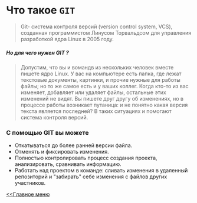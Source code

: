 # Что такое `GIT`

  > Git- система контроля версий (version control system, VCS), созданная программистом Линусом Торвальдсом для управления разработкой ядра Linux в 2005 году.

##### Но для чего нужен GIT ?

 > Допустим, что вы и вомандв из нескольких человек вместе пишете ядро Linux. У вас на компьютере есть папка, где лежат текстовые документы, картинки,  и прочие нужные для работы файлы; но то же самое есть и у ваших коллег. Когда кто-то из вас изменяет, добавляет или удаляет файлы, остальные этих изменений не видят. Вы пишете друг другу об изменениях, но в процессе работы возникает путаница: и не понятно какая версия текста является последней? В таких ситуациях и помогают система контроля версий.

### С помощью GIT вы можете

* Откатываться до более ранней версии файла.
* Отменять и фиксировать изменения.
* Полностью контролировать процесс создания проекта, анализировать, сравнивать информацию.
* Работать над проектом в команде: сливать изменения в удаленный репозиторий и "забирать" себе изменения с файлов других участников.

[<<Главное меню](./readme.md)
